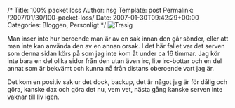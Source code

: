 /*
 Title: 100% packet loss
 Author: nsg
 Template: post
 Permalink: /2007/01/30/100-packet-loss/
 Date: 2007-01-30T09:42:29+00:00
 Categories: Bloggen, Personligt
*/
<img id="image275" src="http://cdn.junkpile.se/2007/01/broken.jpg" alt="Trasig" />

Man inser inte hur beroende man är av en sak innan den går sönder, eller att man inte kan använda den av en annan orsak. I det här fallet var det serven som denna sidan körs på som jag inte kom åt under ca 16 timmar. Jag kör inte bara en del olika sidor från den utan även irc, lite irc-bottar och en del annat som är bekvämt och kunna nå från distans oberoende vart jag är.

Det kom en positiv sak ur det dock, backup, det är något jag är för dålig och göra, kanske dax och göra det nu, vem vet, nästa gång kanske serven inte vaknar till liv igen.

<small></small>